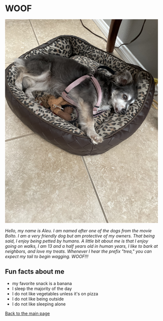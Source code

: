 # WOOF


![Aleu](/dog.jpg)

*Hello, my name is Aleu. I am named after one of the dogs from the movie Bolto. I am a very friendly dog but am protective of my owners. That being said, I enjoy being petted by humans. A little bit about me is that I enjoy going on walks, I am 13 and a half years old in human years, I like to bark at neighbors, and love my treats. Whenever I hear the prefix "trea," you can expect my tail to begin wagging. WOOF!!!*

## Fun facts about me
- my favorite snack is a banana
- I sleep the majority of the day
- I do not like vegetables unless it's on pizza
- I do not like being outside
- I do not like sleeping alone

[Back to the main page](index.md)